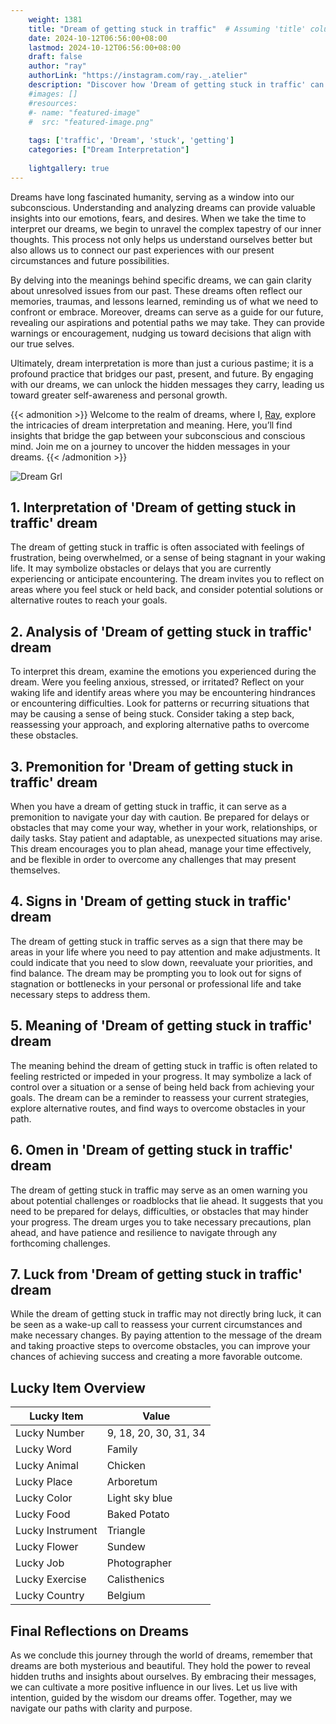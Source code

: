 ```yaml
---
    weight: 1381
    title: "Dream of getting stuck in traffic"  # Assuming 'title' column exists
    date: 2024-10-12T06:56:00+08:00
    lastmod: 2024-10-12T06:56:00+08:00
    draft: false
    author: "ray"
    authorLink: "https://instagram.com/ray._.atelier"
    description: "Discover how 'Dream of getting stuck in traffic' can interpret your future and uncover its significant meanings in your life."
    #images: []
    #resources:
    #- name: "featured-image"
    #  src: "featured-image.png"
    
    tags: ['traffic', 'Dream', 'stuck', 'getting']
    categories: ["Dream Interpretation"]
    
    lightgallery: true
---
```

    
Dreams have long fascinated humanity, serving as a window into our subconscious. Understanding and analyzing dreams can provide valuable insights into our emotions, fears, and desires. When we take the time to interpret our dreams, we begin to unravel the complex tapestry of our inner thoughts. This process not only helps us understand ourselves better but also allows us to connect our past experiences with our present circumstances and future possibilities.

By delving into the meanings behind specific dreams, we can gain clarity about unresolved issues from our past. These dreams often reflect our memories, traumas, and lessons learned, reminding us of what we need to confront or embrace. Moreover, dreams can serve as a guide for our future, revealing our aspirations and potential paths we may take. They can provide warnings or encouragement, nudging us toward decisions that align with our true selves.

Ultimately, dream interpretation is more than just a curious pastime; it is a profound practice that bridges our past, present, and future. By engaging with our dreams, we can unlock the hidden messages they carry, leading us toward greater self-awareness and personal growth.

{{< admonition >}}
Welcome to the realm of dreams, where I, [Ray](https://instagram.com/ray._.atelier), explore the intricacies of dream interpretation and meaning. Here, you’ll find insights that bridge the gap between your subconscious and conscious mind. Join me on a journey to uncover the hidden messages in your dreams.
{{< /admonition >}}

![Dream Grl](https://cdn.pixabay.com/photo/2017/11/02/03/35/gothic-2910057_1280.jpg "Dream Grl")

## 1. Interpretation of 'Dream of getting stuck in traffic' dream
 The dream of getting stuck in traffic is often associated with feelings of frustration, being overwhelmed, or a sense of being stagnant in your waking life. It may symbolize obstacles or delays that you are currently experiencing or anticipate encountering. The dream invites you to reflect on areas where you feel stuck or held back, and consider potential solutions or alternative routes to reach your goals.

## 2. Analysis of 'Dream of getting stuck in traffic' dream
 To interpret this dream, examine the emotions you experienced during the dream. Were you feeling anxious, stressed, or irritated? Reflect on your waking life and identify areas where you may be encountering hindrances or encountering difficulties. Look for patterns or recurring situations that may be causing a sense of being stuck. Consider taking a step back, reassessing your approach, and exploring alternative paths to overcome these obstacles.

## 3. Premonition for 'Dream of getting stuck in traffic' dream
 When you have a dream of getting stuck in traffic, it can serve as a premonition to navigate your day with caution. Be prepared for delays or obstacles that may come your way, whether in your work, relationships, or daily tasks. Stay patient and adaptable, as unexpected situations may arise. This dream encourages you to plan ahead, manage your time effectively, and be flexible in order to overcome any challenges that may present themselves.

## 4. Signs in 'Dream of getting stuck in traffic' dream
 The dream of getting stuck in traffic serves as a sign that there may be areas in your life where you need to pay attention and make adjustments. It could indicate that you need to slow down, reevaluate your priorities, and find balance. The dream may be prompting you to look out for signs of stagnation or bottlenecks in your personal or professional life and take necessary steps to address them.

## 5. Meaning of 'Dream of getting stuck in traffic' dream
 The meaning behind the dream of getting stuck in traffic is often related to feeling restricted or impeded in your progress. It may symbolize a lack of control over a situation or a sense of being held back from achieving your goals. The dream can be a reminder to reassess your current strategies, explore alternative routes, and find ways to overcome obstacles in your path.

## 6. Omen in 'Dream of getting stuck in traffic' dream
 The dream of getting stuck in traffic may serve as an omen warning you about potential challenges or roadblocks that lie ahead. It suggests that you need to be prepared for delays, difficulties, or obstacles that may hinder your progress. The dream urges you to take necessary precautions, plan ahead, and have patience and resilience to navigate through any forthcoming challenges.

## 7. Luck from 'Dream of getting stuck in traffic' dream
 While the dream of getting stuck in traffic may not directly bring luck, it can be seen as a wake-up call to reassess your current circumstances and make necessary changes. By paying attention to the message of the dream and taking proactive steps to overcome obstacles, you can improve your chances of achieving success and creating a more favorable outcome.

## Lucky Item Overview
| Lucky Item          | Value              |
|---------------|--------------------|
| Lucky Number        | 9, 18, 20, 30, 31, 34  |
| Lucky Word          | Family |
| Lucky Animal        | Chicken |
| Lucky Place         | Arboretum     |
| Lucky Color         | Light sky blue     |
| Lucky Food          | Baked Potato      |
| Lucky Instrument    | Triangle |
| Lucky Flower        | Sundew    |
| Lucky Job           | Photographer       |
| Lucky Exercise      | Calisthenics  |
| Lucky Country       | Belgium    |


##  Final Reflections on Dreams

As we conclude this journey through the world of dreams, remember that dreams are both mysterious and beautiful. They hold the power to reveal hidden truths and insights about ourselves. By embracing their messages, we can cultivate a more positive influence in our lives. Let us live with intention, guided by the wisdom our dreams offer. Together, may we navigate our paths with clarity and purpose.
